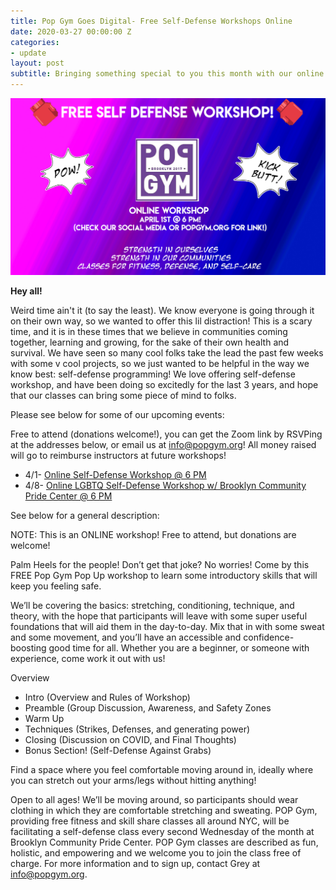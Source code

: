 ```yaml
---
title: Pop Gym Goes Digital- Free Self-Defense Workshops Online
date: 2020-03-27 00:00:00 Z
categories:
- update
layout: post
subtitle: Bringing something special to you this month with our online free self-defense workshops!
---
```


![Pop Gym Online](/assets/onlineworkshopcopy.jpg)


**Hey all!**

Weird time ain't it (to say the least). We know everyone is going through it on their own way, so we wanted to offer this lil distraction! This is a scary time, and it is in these times that we believe in communities coming together, learning and growing, for the sake of their own health and survival. We have seen so many cool folks take the lead the past few weeks with some v cool projects, so we just wanted to be helpful in the way we know best: self-defense programming! We love offering self-defense workshop, and have been doing so excitedly for the last 3 years, and hope that our classes can bring some piece of mind to folks.

Please see below for some of our upcoming events:

Free to attend (donations welcome!), you can get the Zoom link by RSVPing at the addresses below, or email us at info@popgym.org! All money raised will go to reimburse instructors at future workshops!

* 4/1- [Online Self-Defense Workshop @ 6 PM](https://withfriends.co/event/4479735/online_self_defense_workshop)
* 4/8- [Online LGBTQ Self-Defense Workshop w/ Brooklyn Community Pride Center @ 6 PM](https://withfriends.co/event/4479612/online_self_defense_workshop_w_brooklyn_community_pride_center)
        
 See below for a general description:
 
 NOTE: This is an ONLINE workshop! Free to attend, but donations are welcome!
 
Palm Heels for the people! Don’t get that joke? No worries! Come by this FREE Pop Gym Pop Up workshop to learn some introductory skills that will keep you feeling safe. 

We’ll be covering the basics: stretching, conditioning, technique, and theory, with the hope that participants will leave with some super useful foundations that will aid them in the day-to-day. Mix that in with some sweat and some movement, and you’ll have an accessible and confidence-boosting good time for all. Whether you are a beginner, or someone with experience, come work it out with us!

Overview
* Intro (Overview and Rules of Workshop)
* Preamble (Group Discussion, Awareness, and Safety Zones
* Warm Up
* Techniques (Strikes, Defenses, and generating power)
* Closing (Discussion on COVID, and Final Thoughts)
* Bonus Section! (Self-Defense Against Grabs)

Find a space where you feel comfortable moving around in, ideally where you can stretch out your arms/legs without hitting anything!

Open to all ages! We’ll be moving around, so participants should wear clothing in which they are comfortable stretching and sweating.
POP Gym, providing free fitness and skill share classes all around NYC, will be facilitating a self-defense class every second Wednesday of the month at Brooklyn Community Pride Center. POP Gym classes are described as fun, holistic, and empowering and we welcome you to join the class free of charge. For more information and to sign up, contact Grey at info@popgym.org.
       
